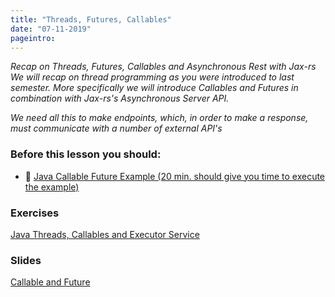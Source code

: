 ```yaml
---
title: "Threads, Futures, Callables"
date: "07-11-2019"
pageintro: 
---
```

*Recap on Threads, Futures, Callables and  Asynchronous Rest with Jax-rs*
*We will recap on thread programming as you were introduced to last semester. More specifically we will introduce Callables and Futures in combination with Jax-rs's Asynchronous Server API.*

*We need all this to make endpoints, which, in order to make a response, must communicate with a number of external API's*
         
### Before this lesson you should:
- :book: [Java Callable Future Example (20 min. should give you time to execute the example)](https://www.journaldev.com/1090/java-callable-future-example)
          
 ### Exercises
[Java Threads, Callables and Executor Service](https://docs.google.com/document/d/1upx2P1LNx1IQYeSSFpB6KzcFbE81n8yCGWGpNUDEOdQ/edit?usp=sharing)
          
 ### Slides
[Callable and Future](https://docs.google.com/presentation/d/1vh6-OO7JRSq5XD-TYUOxMHVEQFD_2swgqAADEhHJ3VU/edit?usp=sharing)
